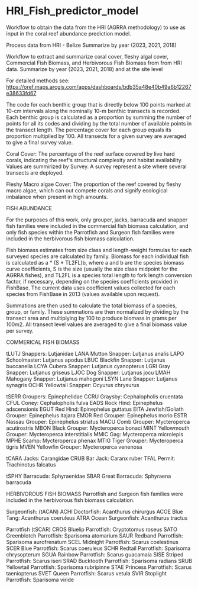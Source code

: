 # HRI_Fish_predictor_model
Workflow to obtain the data from the HRI (AGRRA methodology) to use as input in the coral reef abundance prediction model.

Process data from HRI - Belize
Summarize by year (2023, 2021, 2018)

Workflow to extract and summarize coral cover, fleshy algal cover, Commercial Fish Biomass, and Herbivorous Fish Biomass from from HRI data.
Summarize by year (2023, 2021, 2018) and at the site level

For detailed methods see: https://oref.maps.arcgis.com/apps/dashboards/bdb35a48e40b49a6b12267e38633fd67

The code for each benthic group that is directly below 100 points marked at 10-cm intervals along the nominally 10-m benthic transects is recorded. Each benthic group is calculated as a proportion by summing the number of points for all its codes and dividing by the total number of available points in the transect length. The percentage cover for each group equals its proportion multiplied by 100. All transects for a given survey are averaged to give a final survey value. 

Coral Cover: The percentage of the reef surface covered by live hard corals, indicating the reef's structural complexity and habitat availability. Values are summirized by Survey. A survey represent a site where several transects are deployed.

Fleshy Macro algae Cover: The proportion of the reef covered by fleshy macro algae, which can out compete corals and signify ecological imbalance when present in high amounts.

FISH ABUNDANCE

For the purposes of this work, only grouper, jacks, barracuda and snapper fish families were included in the commercial fish biomass calculation, and only fish species within the Parrotfish and Surgeon fish families were included in the herbivorous fish biomass calculation.

Fish biomass estimates from size class and length-weight formulas for each surveyed species are calculated by family. Biomass for each individual fish is calculated as a * (S * TL2FL)b, where a and b are the species biomass curve coefficients, S is the size (usually the size class midpoint for the AGRRA fishes), and TL2FL is a species total length to fork length conversion factor, if necessary, depending on the species coefficients provided in FishBase. The current data uses coefficient values collected for each species from FishBase in 2013 (values available upon request).

Summations are then used to calculate the total biomass of a species, group, or family. These summations are then normalized by dividing by the transect area and multiplying by 100 to produce biomass in grams per 100m2. All transect level values are averaged to give a final biomass value per survey. 

COMMERICAL FISH BIOMASS

tLUTJ	Snappers: Lutjanidae
  LANA	Mutton Snapper: Lutjanus analis
	LAPO	Schoolmaster: Lutjanus apodus
	LBUC	Blackfin Snapper: Lutjanus buccanella
	LCYA	Cubera Snapper: Lutjanus cyanopterus
	LGRI	Gray Snapper: Lutjanus griseus
	LJOC	Dog Snapper: Lutjanus jocu
	LMAH	Mahogany Snapper: Lutjanus mahogoni
	LSYN	Lane Snapper: Lutjanus synagris
	OCHR	Yellowtail Snapper: Ocyurus chrysurus

tSERR	Groupers: Epinephelidae
  CCRU	Graysby: Cephalopholis cruentata
	CFUL	Coney: Cephalopholis fulva
	EADS	Rock Hind: Epinephelus adscensionis
	EGUT	Red Hind: Epinephelus guttatus 
	EITA	Jewfish/Goliath Grouper: Epinephelus itajara
	EMOR	Red Grouper: Epinephelus morio
	ESTR	Nassau Grouper: Epinephelus striatus
	MACU	Comb Grouper: Mycteroperca acutirostris
	MBON	Black Grouper: Mycteroperca bonaci
	MINT	Yellowmouth Grouper: Mycteroperca interstitialis
	MMIC	Gag: Mycteroperca microlepis
	MPHE	Scamp: Mycteroperca phenax
	MTIG	Tiger Grouper: Mycteroperca tigris
	MVEN	Yellowfin Grouper: Mycteroperca venenosa

tCARA Jacks: Carangidae
  CRUB	Bar Jack: Caranx ruber
	TFAL	Permit: Trachinotus falcatus

tSPHY Barracuda: Sphyraenidae
  SBAR	Great Barracuda: Sphyraena barracuda
  
HERBIVOROUS FISH BIOMASS
Parrotfish and Surgeon fish families were included in the herbivorous fish biomass calculation.

Surgeonfish: (tACAN)
  ACHI	Doctorfish: Acanthurus chirurgus
  ACOE	Blue Tang: Acanthurus coeruleus
  ATRA	Ocean Surgeonfish: Acanthurus tractus

Parrotfish (tSCAR)
  CROS	Bluelip Parrotfish: Cryptotomus roseus
	SATO	Greenblotch Parrotfish: Sparisoma atomarium
	SAUR	Redband Parrotfish: Sparisoma aurofrenatum
	SCEL	Midnight Parrotfish: Scarus coelestinus
	SCER	Blue Parrotfish: Scarus coeruleus
	SCHR	Redtail Parrotfish: Sparisoma chrysopterum
	SGUA	Rainbow Parrotfish: Scarus guacamaia
	SISE	Striped Parrotfish: Scarus iseri
	SRAD	Bucktooth Parrotfish: Sparisoma radians
	SRUB	Yellowtail Parrotfish: Sparisoma rubripinne
	STAE	Princess Parrotfish: Scarus taeniopterus
	SVET	Queen Parrotfish: Scarus vetula
	SVIR	Stoplight Parrotfish: Sparisoma viride

